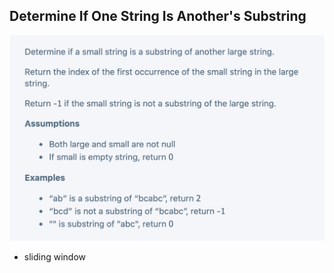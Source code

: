## Determine If One String Is Another's Substring

![](img/2021-07-01-22-10-52.png)

- sliding window

